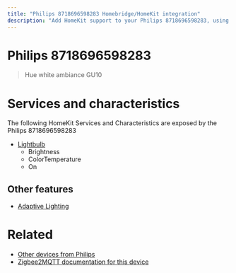 ```yaml
---
title: "Philips 8718696598283 Homebridge/HomeKit integration"
description: "Add HomeKit support to your Philips 8718696598283, using Homebridge, Zigbee2MQTT and homebridge-z2m."
---
```

<!---
This file has been GENERATED using src/docgen/docgen.ts
DO NOT EDIT THIS FILE MANUALLY!
-->
# Philips 8718696598283
> Hue white ambiance GU10


# Services and characteristics
The following HomeKit Services and Characteristics are exposed by
the Philips 8718696598283

* [Lightbulb](../../light.md)
  * Brightness
  * ColorTemperature
  * On


## Other features
* [Adaptive Lighting](../../light.md)


# Related
* [Other devices from Philips](../index.md#philips)
* [Zigbee2MQTT documentation for this device](https://www.zigbee2mqtt.io/devices/8718696598283.html)
